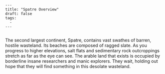 ```
---
title: "Spatre Overview"
draft: false
tags:
  - 
---
 
```

The second largest continent, Spatre, contains vast swathes of barren, hostile wasteland. Its beaches are composed of ragged slate. As you progress to higher elevations, salt flats and sedimentary rock outcroppings stretch as far as the eye can see. The arable land that exists is occupied by borderline insane researchers and manic explorers. They wait, holding out hope that they will find something in this desolate wasteland. 
